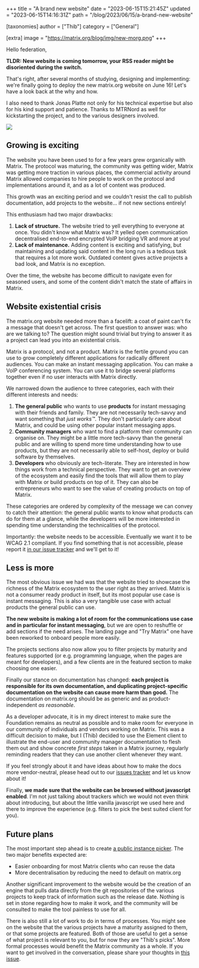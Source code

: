 +++
title = "A brand new website"
date = "2023-06-15T15:21:45Z"
updated = "2023-06-15T14:16:31Z"
path = "/blog/2023/06/15/a-brand-new-website"

[taxonomies]
author = ["Thib"]
category = ["General"]

[extra]
image = "https://matrix.org/blog/img/new-morg.png"
+++

Hello federation,

**TLDR: New website is coming tomorrow, your RSS reader might be disoriented during the switch.**

That's right, after several months of studying, designing and implementing: we're finally going to deploy the new matrix.org website on June 16! Let's have a look back at the why and how.

I also need to thank Jonas Platte not only for his technical expertise but also for his kind support and patience. Thanks to MTRNord as well for kickstarting the project, and to the various designers involved.

![](/blog/img/new-morg.png)

## Growing is exciting

The website you have been used to for a few years grew organically with Matrix. The protocol was maturing, the community was getting wider, Matrix was getting more traction in various places, the commercial activity around Matrix allowed companies to hire people to work on the protocol and implementations around it, and as a lot of content was produced.

This growth was an exciting period and we couldn't resist the call to publish documentation, add projects to the website… if not new sections entirely!

This enthusiasm had two major drawbacks:

1. **Lack of structure.** The website tried to yell everything to everyone at once. You didn't know what Matrix was? It yelled open communication decentralised end-to-end encrypted VoIP bridging VR and more at you!
2. **Lack of maintenance.** Adding content is exciting and satisfying, but maintaining and updating said content in the long run is a tedious task that requires a lot more work. Outdated content gives active projects a bad look, and Matrix is no exception.

Over the time, the website has become difficult to navigate even for seasoned users, and some of the content didn't match the state of affairs in Matrix.

## Website existential crisis

The matrix.org website needed more than a facelift: a coat of paint can't fix a message that doesn't get across. The first question to answer was: who are we talking to? The question might sound trivial but trying to answer it as a project can lead you into an existential crisis.

Matrix is a protocol, and not a product. Matrix is the fertile ground you can use to grow completely different applications for radically different audiences. You can make an instant messaging application. You can make a VoIP conferencing system. You can use it to bridge several platforms together even if no user interacts with Matrix directly.

We narrowed down the audience to three categories, each with their different interests and needs:

1. **The general public** who wants to use **products** for instant messaging with their friends and family. They are not necessarily tech-savvy and want something that _just works™_. They don't particularly care about Matrix, and could be using other popular instant messaging apps.
2. **Community managers** who want to find a platform their community can organise on. They might be a little more tech-savvy than the general public and are willing to spend more time understanding how to use products, but they are not necessarily able to self-host, deploy or build software by themselves.
3. **Developers** who obviously are tech-literate. They are interested in how things work from a technical perspective. They want to get an overview of the ecosystem and easily find the tools that will allow them to play with Matrix or build products on top of it. They can also be entrepreneurs who want to see the value of creating products on top of Matrix.

These categories are ordered by complexity of the message we can convey to catch their attention: the general public wants to know what products can do for them at a glance, while the developers will be more interested in spending time understanding the technicalities of the protocol.

Importantly: the website needs to be accessible. Eventually we want it to be WCAG 2.1 compliant. If you find something that is not accessible, please report it [in our issue tracker](https://github.com/matrix-org/matrix.org/issues) and we'll get to it!

## Less is more

The most obvious issue we had was that the website tried to showcase the richness of the Matrix ecosystem to the user right as they arrived. Matrix is not a consumer ready product in itself, but its most popular use case is instant messaging. This is also a very tangible use case with actual products the general public can use.

**The new website is making a lot of room for the communications use case and in particular for instant messaging**, but we are open to reshuffle or add sections if the need arises. The landing page and "Try Matrix" one have been reworked to onboard people more easily.

The projects sections also now allow you to filter projects by maturity and features supported (or e.g. programming language, when the pages are meant for developers), and a few clients are in the featured section to make choosing one easier.

Finally our stance on documentation has changed: **each project is responsible for its own documentation, and duplicating project-specific documentation on the website can cause more harm than good.** The documentation on matrix.org should be as generic and as product-independent _as reasonable_.

As a developer advocate, it is in my direct interest to make sure the Foundation remains as neutral as possible and to make room for everyone in our community of individuals and vendors working on Matrix. This was a difficult decision to make, but I (Thib) decided to use the Element client to illustrate the end-user and community manager documentation to flesh them out and show concrete _first steps_ taken in a Matrix journey, regularly reminding readers that they can use another client whenever they want.

If you feel strongly about it and have ideas about how to make the docs more vendor-neutral, please head out to our [issues tracker](https://github.com/matrix-org/matrix.org/issues) and let us know about it!

Finally, **we made sure that the website can be browsed without javascript enabled**. I'm not just talking about trackers which we would not even think about introducing, but about the little vanilla javascript we used here and there to improve the experience (e.g. filters to pick the best suited client for you).

## Future plans

The most important step ahead is to create [a public instance picker](https://github.com/matrix-org/matrix.org/issues/1570). The two major benefits expected are:

- Easier onboarding for most Matrix clients who can reuse the data
- More decentralisation by reducing the need to default on matrix.org

Another significant improvement to the website would be the creation of an engine that pulls data directly from the git repositories of the various projects to keep track of information such as the release date. Nothing is set in stone regarding how to make it work, and the community will be consulted to make the tool painless to use for all.

There is also still a lot of work to do in terms of processes. You might see on the website that the various projects have a maturity assigned to them, or that some projects are featured. Both of those are useful to get a sense of what project is relevant to you, but for now they are "Thib's picks". More formal processes would benefit the Matrix community as a whole. If you want to get involved in the conversation, please share your thoughts in [this issue](https://github.com/matrix-org/matrix.org/issues/1584).
